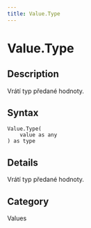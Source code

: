```yaml
---
title: Value.Type
---
```


# Value.Type


## Description

Vrátí typ předané hodnoty.


## Syntax

```powerquery
Value.Type(
    value as any
) as type
```


## Details

Vrátí typ předané hodnoty.



## Category
Values
